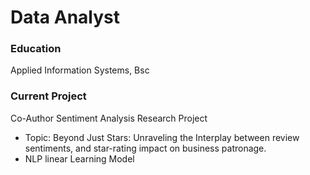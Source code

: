 # Data Analyst

### Education
Applied Information Systems, Bsc

### Current Project
Co-Author Sentiment Analysis Research Project
- Topic: Beyond Just Stars: Unraveling the Interplay between review sentiments, and star-rating impact on business patronage.
- NLP linear Learning Model 
